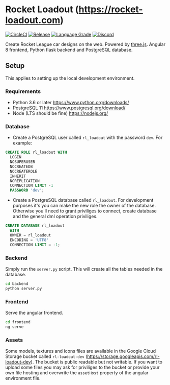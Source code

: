 # Rocket Loadout (https://rocket-loadout.com)

[![CircleCI][circleci]][circleci-url]
[![Release][release]][release-url]
[![Language Grade][lgtm]][lgtm-url]
[![Discord][discord]][discord-url]

[circleci]: https://circleci.com/gh/Longi94/rl-loadout/tree/master.svg?style=svg
[circleci-url]: https://circleci.com/gh/Longi94/rl-loadout/tree/master
[release]: https://img.shields.io/github/v/tag/Longi94/rl-loadout?label=release
[release-url]: https://github.com/Longi94/rl-loadout/releases
[lgtm]: https://img.shields.io/lgtm/grade/javascript/github/Longi94/rl-loadout.svg?label=code%20quality
[lgtm-url]: https://lgtm.com/projects/g/Longi94/rl-loadout/
[discord]: https://img.shields.io/discord/609050910731010048.svg?colorB=7581dc&logo=discord&logoColor=white
[discord-url]: https://discord.gg/c8cArY9

Create Rocket League car designs on the web. Powered by [three.js](https://threejs.org/). Angular 8 frontend, Python flask backend and PostgreSQL database.

## Setup

This applies to setting up the local development environment.

### Requirements

* Python 3.6 or later https://www.python.org/downloads/
* PostgreSQL 11 https://www.postgresql.org/download/
* Node (LTS should be fine) https://nodejs.org/

### Database

* Create a PostgreSQL user called `rl_loadout` with the password `dev`. For example:
```sql
CREATE ROLE rl_loadout WITH
  LOGIN
  NOSUPERUSER
  NOCREATEDB
  NOCREATEROLE
  INHERIT
  NOREPLICATION
  CONNECTION LIMIT -1
  PASSWORD 'dev';
```
* Create a PostgreSQL database called `rl_loadout`. For development purposes it's you can make the new role the owner of the database. Otherwise you'll need to grant priviliges to connect, create database and the general dml operation priviliges.
```sql
CREATE DATABASE rl_loadout
  WITH 
  OWNER = rl_loadout
  ENCODING = 'UTF8'
  CONNECTION LIMIT = -1;
```

### Backend

Simply run the `server.py` script. This will create all the tables needed in the database.

```bash
cd backend
python server.py
```

### Frontend

Serve the angular frontend.

```bash
cd frontend
ng serve
```

### Assets

Some models, textures and icons files are available in the Google Cloud Storage bucket called `rl-loadout-dev` (https://storage.googleapis.com/rl-loadout-dev). The bucket is public readable but not writable. If you want to upload some files you may ask for priviliges to the bucket or provide your own file hosting and overwrite the `assetHost` property of the angular environment file.
